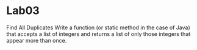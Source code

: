 # Lab03
Find All Duplicates
Write a function (or static method in the case of Java) that accepts a list of integers and returns a list of only those integers that appear more than once.
